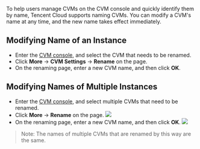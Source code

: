 
To help users manage CVMs on the CVM console and quickly identify them by name, Tencent Cloud supports naming CVMs. You can modify a CVM's name at any time, and the new name takes effect immediately.


## Modifying Name of an Instance

- Enter the [CVM console](https://console.cloud.tencent.com/cvm/index), and select the CVM that needs to be renamed.
- Click **More** -> **CVM Settings** -> **Rename** on the page.
- On the renaming page, enter a new CVM name, and then click **OK**.

## Modifying Names of Multiple Instances
- Enter the [CVM console](https://console.cloud.tencent.com/cvm/index), and select multiple CVMs that need to be renamed.
- Click **More** -> **Rename** on the page.
![](https://main.qcloudimg.com/raw/46e98cda09b093fe0ea22fc7eea8ed59.png)
- On the renaming page, enter a new CVM name, and then click **OK**.
![](https://main.qcloudimg.com/raw/b5fdea39c2268af9a2a29e15f59fe739.png)
>Note: The names of multiple CVMs that are renamed by this way are the same.
